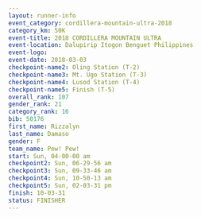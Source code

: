 ```yaml
---
layout: runner-info 
event_category: cordillera-mountain-ultra-2018 
category_km: 50K 
event-title: 2018 CORDILLERA MOUNTAIN ULTRA 
event-location: Dalupirip Itogon Benguet Philippines 
event-logo: 
event-date: 2018-03-03 
checkpoint-name2: Oling Station (T-2) 
checkpoint-name3: Mt. Ugo Station (T-3) 
checkpoint-name4: Lusod Station (T-4) 
checkpoint-name5: Finish (T-5) 
overall_rank: 107
gender_rank: 21
category_rank: 16
bib: 50176
first_name: Rizzalyn
last_name: Damaso
gender: F
team_name: Pew! Pew!
start: Sun, 04-00-00 am
checkpoint2: Sun, 06-29-56 am
checkpoint3: Sun, 09-33-46 am
checkpoint4: Sun, 10-50-13 am
checkpoint5: Sun, 02-03-31 pm
finish: 10-03-31
status: FINISHER
---
```


